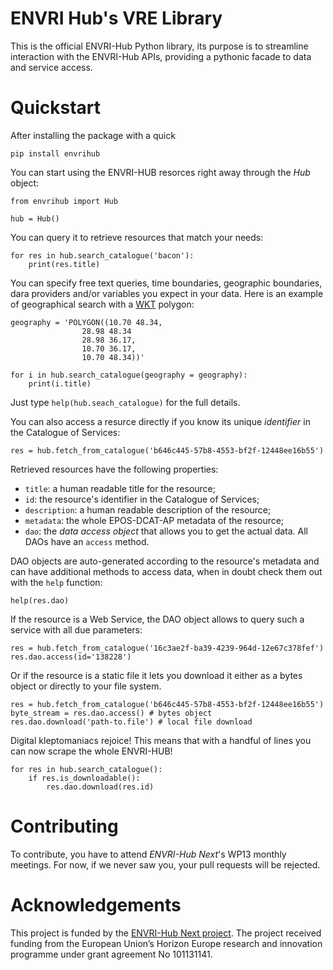 # ENVRI Hub's VRE Library
This is the official ENVRI-Hub Python library, its purpose is to streamline interaction with the ENVRI-Hub APIs, providing a pythonic facade to data and service access.

# Quickstart
After installing the package with a quick
```
pip install envrihub
```
You can start using the ENVRI-HUB resorces right away through the *Hub* object:
```
from envrihub import Hub

hub = Hub()
```
You can query it to retrieve resources that match your needs:

```
for res in hub.search_catalogue('bacon'):
    print(res.title)
```
You can specify free text queries, time boundaries, geographic boundaries, dara providers and/or variables you expect in your data.
Here is an example of geographical search with a [WKT](https://en.wikipedia.org/wiki/Well-known_text_representation_of_geometry) polygon:

```
geography = 'POLYGON((10.70 48.34,
                28.98 48.34
                28.98 36.17,
                10.70 36.17,
                10.70 48.34))'

for i in hub.search_catalogue(geography = geography):
    print(i.title)
```

Just type `help(hub.seach_catalogue)` for the full details.

You can also access a resurce directly if you know its unique *identifier* in the Catalogue of Services:
```
res = hub.fetch_from_catalogue('b646c445-57b8-4553-bf2f-12448ee16b55')
```
Retrieved resources have the following properties:
+ `title`: a human readable title for the resource;
+ `id`: the resource's identifier in the Catalogue of Services;
+ `description`: a human readable description of the resource;
+ `metadata`: the whole EPOS-DCAT-AP metadata of the resource;
+ `dao`: the *data access object* that allows you to get the actual data. All DAOs have an `access` method.


DAO objects are auto-generated according to the resource's metadata and can have additional methods to access data, when in doubt check them out with the `help` function:
```
help(res.dao)
```
If the resource is a Web Service, the DAO object allows to query such a service with all due parameters:
```
res = hub.fetch_from_catalogue('16c3ae2f-ba39-4239-964d-12e67c378fef')
res.dao.access(id='138228')
```
Or if the resource is a static file it lets you download it either as a bytes object or directly to your file system.
```
res = hub.fetch_from_catalogue('b646c445-57b8-4553-bf2f-12448ee16b55')
byte_stream = res.dao.access() # bytes object
res.dao.download('path-to.file') # local file download
```
Digital kleptomaniacs rejoice! This means that with a handful of lines you can now scrape the whole ENVRI-HUB!
```
for res in hub.search_catalogue():
    if res.is_downloadable():
        res.dao.download(res.id)
```

# Contributing
To contribute, you have to attend *ENVRI-Hub Next*'s WP13 monthly meetings. For now, if we never saw you, your pull requests will be rejected.

# Acknowledgements
This project is funded by the [ENVRI-Hub Next project](https://envri.eu/envri-hub-next/). The project received funding from the European Union’s Horizon Europe research and innovation programme under grant agreement No 101131141.
